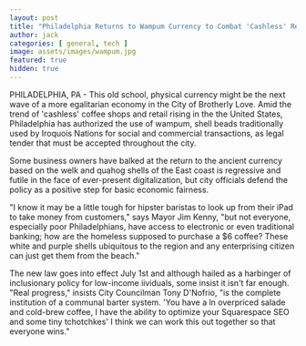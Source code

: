 ```yaml
---
layout: post
title: "Philadelphia Returns to Wampum Currency to Combat 'Cashless' Retail"
author: jack
categories: [ general, tech ]
image: assets/images/wampum.jpg
featured: true
hidden: true
---
```


PHILADELPHIA, PA - This old school, physical currency might be the next wave of a more egalitarian economy in the City of Brotherly Love. Amid the trend of 'cashless' coffee shops and retail rising in the  the United States, Philadelphia has authorized the use of wampum, shell beads traditionally used by Iroquois Nations for social and commercial transactions, as legal tender that must be accepted throughout the city.

Some business owners have balked at the return to the ancient currency based on the welk and quahog shells of the East coast is regressive and futile in the face of ever-present digitalization, but city officials defend the policy as a positive step for basic economic fairness. 

"I know it may be a little tough for hipster baristas to look up from their iPad to take money from customers," says Mayor Jim Kenny, "but not everyone, especially poor Philadelphians, have access to electronic or even traditional banking; how are the homeless supposed to purchase a $6 coffee? These white and purple shells ubiquitous to the region and any enterprising citizen can just get them from the beach."

The new law goes into effect July 1st and although hailed as a harbinger of inclusionary policy for low-income iividuals, some insist it isn't far enough. "Real progress," insists City Councilman Tony D'Nofrio, "is the complete institution of a communal barter system. 'You have a ln overpriced salade and cold-brew coffee, I have the ability to optimize your Squarespace SEO and some tiny tchotchkes' I think we can work this out together so that everyone wins."
